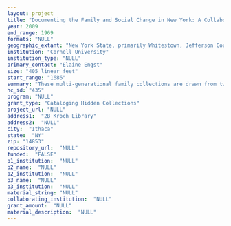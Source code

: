 ```yaml
--- 
layout: project 
title: "Documenting the Family and Social Change in New York: A Collaborative Approach"
year: 2009
end_range: 1969
formats: "NULL"
geographic_extant: "New York State, primarily Whitestown, Jefferson County; Utica, Oneida County; Ithaca, Tompkins County; and New York City. Also other states."
institution: "Cornell University"
institution_type: "NULL"
primary_contact: "Elaine Engst"
size: "405 linear feet"
start_range: "1686"
summary: "These multi-generational family collections are drawn from two institutions to form one inter-related collection of New York State material, spanning the 17th through the 20th centuries. The materials include almost every non-digital format in which people recorded their experiences, including diaries, letters, court documents, maps, photographs, deeds, account books, leases, pamphlets, tax receipts, and church records. There are 21 separate family collections, which often intersect either through intermarriage and/or business relationships. Together they offer overlapping insights into understanding forces of social change that affected Americans, especially war, land development, the creation of transportation networks, and scientific advances. The families (with an example of the topics they illuminate) are: Anderson (Louis Kossuth); Burgess (political science); Chrystie (US Navy); (De Witt) Clinton (Erie Canal); Devereaux (Utica business development); Fish (Revolutionary War); Goldmark (American Chemical Society); Harison (Constitutional Convention); Hoyt (NYC social life); Jay (anti-slavery); Kane-Hand (railroads; Spanish-American War); Kent (Chancellorship of NYS); Kernan (railroads); Ludlow (estate records); Morgan (Congress); Mott (subdividing the Bronx); Renwick (physics,engineering); Sage (lumbering, subways, canals); Van Schaack (Tories); White (hydraulic cement, canals); and Williams (geology, paleontology)."
hc_id: "435"
program: "NULL"
grant_type: "Cataloging Hidden Collections"
project_url: "NULL"
address1:  "2B Kroch Library"
address2:  "NULL"
city:  "Ithaca"
state:  "NY"
zip: "14853"
repository_url:  "NULL"
funded:  "FALSE"
p1_institution:  "NULL"
p2_name:  "NULL"
p2_institution:  "NULL"
p3_name:  "NULL"
p3_institution:  "NULL"
material_string: "NULL"
collaborating_institution:  "NULL"
grant_amount:  "NULL"
material_description:  "NULL"
---
```

